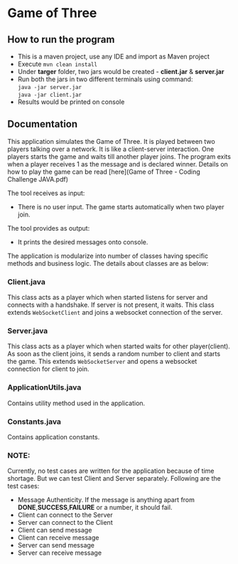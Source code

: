 # Game of Three

## How to run the program
* This is a maven project, use any IDE and import as Maven project
* Execute `mvn clean install`
* Under **targer** folder, two jars would be created - **client.jar** & **server.jar**
* Run both the jars in two different terminals using command:<br>
`java -jar server.jar` <br>`java -jar client.jar`
* Results would be printed on console



## Documentation

This application simulates the Game of Three. It is played between two players talking over a network. It is like a client-server interaction. One players starts the game and waits till another player joins. The program exits when a player receives 1 as the message and is declared winner. Details on how to play the game can be read [here](Game of Three - Coding Challenge JAVA.pdf)


The tool receives as input:
* There is no user input. The game starts automatically when two player join. 


The tool provides as output:
* It prints the desired messages onto console.


The application is modularize into number of classes having specific methods and business logic. The details about classes are as below:

### Client.java

This class acts as a player which when started listens for server and connects with a handshake. If server is not present, it waits. This class extends `WebSocketClient` and joins a websocket connection of the server.

### Server.java

This class acts as a player which when started waits for other player(client). As soon as the client joins, it sends a random number to client and starts the game. This extends `WebSocketServer` and opens a websocket connection for client to join.

### ApplicationUtils.java

Contains utility method used in the application.

### Constants.java

Contains application constants.


### NOTE: 
Currently, no test cases are written for the application because of time shortage. But we can test Client and Server separately. Following are the test cases:

* Message Authenticity. If the message is anything apart from **DONE**,**SUCCESS**,**FAILURE** or a number, it should fail.
* Client can connect to the Server
* Server can connect to the Client
* Client can send message
* Client can receive message
* Server can send message
* Server can receive message

